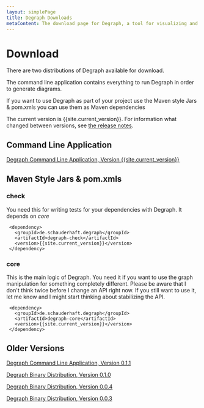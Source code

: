 ```yaml
---
layout: simplePage
title: Degraph Downloads
metaContent: The download page for Degraph, a tool for visualizing and testing package dependencies in JVM code.
---
```


# Download #

There are two distributions of Degraph available for download. 

The command line application contains everything to run Degraph in order to generate diagrams.
 
If you want to use Degraph as part of your project use the Maven style Jars & pom.xmls you can use them as Maven dependencies

The current version is {{site.current_version}}. For information what changed between versions, see [the release notes](https://github.com/schauder/degraph/blob/master/releaseNotes.md).

## Command Line Application ##

[Degraph Command Line Application, Version {{site.current_version}}](http://dl.bintray.com/schauder/schauderhaft-de/degraph-{{site.current_version}}.zip)

## Maven Style Jars & pom.xmls ##

### check ###

You need this for writing tests for your dependencies with Degraph. It depends on *core*

     <dependency>
       <groupId>de.schauderhaft.degraph</groupId>
       <artifactId>degraph-check</artifactId>
       <version>{{site.current_version}}</version>
     </dependency>

### core ###

This is the main logic of Degraph. You need it if you want to use the graph manipulation for something completely different. Please be aware that I don't think twice before I change an API right now. If you still want to use it, let me know and I might start thinking about stabilizing the API.

     <dependency>
       <groupId>de.schauderhaft.degraph</groupId>
       <artifactId>degraph-core</artifactId>
       <version>{{site.current_version}}</version>
     </dependency>

## Older Versions ##


[Degraph Command Line Application, Version 0.1.1](http://dl.bintray.com/schauder/schauderhaft-de/degraph-0.1.1.zip)

[Degraph Binary Distribution, Version 0.1.0](http://dl.bintray.com/schauder/schauderhaft-de/degraph-0.1.0.zip)

[Degraph Binary Distribution, Version 0.0.4](http://dl.bintray.com/schauder/schauderhaft-de/degraph-0.0.4.zip)

[Degraph Binary Distribution, Version 0.0.3](http://dl.bintray.com/schauder/schauderhaft-de/degraph-0.0.3.zip)